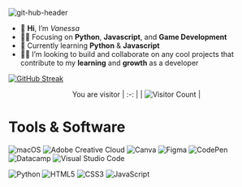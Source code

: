 ![git-hub-header](https://github.com/vanessa-ayer/vanessa-ayer/assets/135392710/3caed7fb-260f-4d78-8f02-d3ac5ee26990)


- 👋 **Hi**, I’m *Vanessa*
- 👩‍💻 Focusing on **Python**, **Javascript**, and **Game Development**
- 🌱 Currently learning **Python** & **Javascript**
- 🤜🤛 I’m looking to build and collaborate on any cool projects that contribute to my **learning** and **growth** as a developer

[![GitHub Streak](https://github-readme-streak-stats.herokuapp.com?user=vanessa-ayer&theme=github-dark-blue&hide_border=true&border_radius=8&date_format=%5BY%20%5DM%20j&mode=weekly&card_width=1020)](https://git.io/streak-stats)

<div align="center">


You are visitor 
| :-: | 
| ![Visitor Count](https://profile-counter.glitch.me/{vanessa-ayer}/count.svg) | 

</div>

<h1>Tools & Software</h1>

![macOS](https://img.shields.io/badge/mac%20os-000000?style=for-the-badge&logo=macos&logoColor=F0F0F0)
![Adobe Creative Cloud](https://img.shields.io/badge/Adobe%20Creative%20Cloud-DA1F26.svg?style=for-the-badge&logo=Adobe%20Creative%20Cloud&logoColor=white)
![Canva](https://img.shields.io/badge/Canva-%2300C4CC.svg?style=for-the-badge&logo=Canva&logoColor=white)
![Figma](https://img.shields.io/badge/figma-%23F24E1E.svg?style=for-the-badge&logo=figma&logoColor=white)
![CodePen](https://img.shields.io/badge/Codepen-000000?style=for-the-badge&logo=codepen&logoColor=white)
![Datacamp](https://img.shields.io/badge/Datacamp-05192D?style=for-the-badge&logo=datacamp&logoColor=03E860)
![Visual Studio Code](https://img.shields.io/badge/Visual%20Studio%20Code-0078d7.svg?style=for-the-badge&logo=visual-studio-code&logoColor=white)

![Python](https://img.shields.io/badge/python-3670A0?style=for-the-badge&logo=python&logoColor=ffdd54)
![HTML5](https://img.shields.io/badge/html5-%23E34F26.svg?style=for-the-badge&logo=html5&logoColor=white)
![CSS3](https://img.shields.io/badge/css3-%231572B6.svg?style=for-the-badge&logo=css3&logoColor=white)
![JavaScript](https://img.shields.io/badge/javascript-%23323330.svg?style=for-the-badge&logo=javascript&logoColor=%23F7DF1E)





<!---
vanessa-ayer/vanessa-ayer is a ✨ special ✨ repository because its `README.md` (this file) appears on your GitHub profile.
You can click the Preview link to take a look at your changes.
--->
